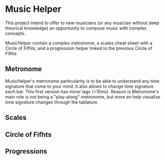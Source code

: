 # Music Helper

This project intend to offer to new musicians (or any musician without deep theorical knowledge) an opportunity to compose music with complex concepts.

MusicHelper contain a complex metronome, a scales cheat sheet with a Circle of Fifhts, and a progression helper linked to the previous Circle of Fifths



## Metronome

MusicHelper's metronome particularity is to be able to understand any time signature that come to your mind. It also allows to change time signature each bar.
This first version has minor lags (<10ms). Reason is Metronome's main role is not being a "play-along" metronome, but more an help visualize time signature changes through the tablature.

## Scales

## Circle of Fifhts

## Progressions
